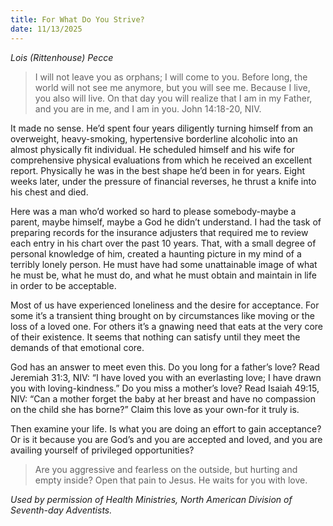 ```yaml
---
title: For What Do You Strive?
date: 11/13/2025
---
```


_Lois (Rittenhouse) Pecce_

> <p></p>
> I will not leave you as orphans; I will come to you. Before long, the world will not see me anymore, but you will see me. Because I live, you also will live. On that day you will realize that I am in my Father, and you are in me, and I am in you. John 14:18-20, NIV.

It made no sense. He’d spent four years diligently turning himself from an overweight, heavy-smoking, hypertensive borderline alcoholic into an almost physically fit individual. He scheduled himself and his wife for comprehensive physical evaluations from which he received an excellent report. Physically he was in the best shape he’d been in for years. Eight weeks later, under the pressure of financial reverses, he thrust a knife into his chest and died.

Here was a man who’d worked so hard to please somebody-maybe a parent, maybe himself, maybe a God he didn’t understand. I had the task of preparing records for the insurance adjusters that required me to review each entry in his chart over the past 10 years. That, with a small degree of personal knowledge of him, created a haunting picture in my mind of a terribly lonely person. He must have had some unattainable image of what he must be, what he must do, and what he must obtain and maintain in life in order to be acceptable.

Most of us have experienced loneliness and the desire for acceptance. For some it’s a transient thing brought on by circumstances like moving or the loss of a loved one. For others it’s a gnawing need that eats at the very core of their existence. It seems that nothing can satisfy until they meet the demands of that emotional core.

God has an answer to meet even this. Do you long for a father’s love? Read Jeremiah 31:3, NIV: “I have loved you with an everlasting love; I have drawn you with loving-kindness.” Do you miss a mother’s love? Read Isaiah 49:15, NIV: “Can a mother forget the baby at her breast and have no compassion on the child she has borne?” Claim this love as your own-for it truly is.

Then examine your life. Is what you are doing an effort to gain acceptance? Or is it because you are God’s and you are accepted and loved, and you are availing yourself of privileged opportunities?

> <callout></callout>
> Are you aggressive and fearless on the outside, but hurting and empty inside? Open that pain to Jesus. He waits for you with love.

_Used by permission of Health Ministries, North American Division of Seventh-day Adventists._